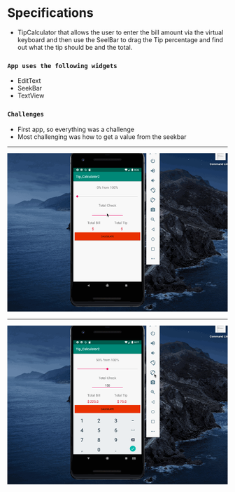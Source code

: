 # Specifications
<ul>
  <li>TipCalculator that allows the user to enter the bill amount via the virtual keyboard and then use the SeelBar to drag the Tip percentage and find out what the tip should be and the total.</li>
 </ul>
 
### `App uses the following widgets`
<ul>
  <li>EditText</li>
  <li>SeekBar</li>
  <li>TextView</li>
 </ul>
 
 ### `Challenges`
 <ul>
  <li>First app, so everything was a challenge</li>
  <li>Most challenging was how to get a value from the seekbar</li>
 </ul>
 
 
 ---
 
 ![](calc1.gif)
 
 ---
 
 ![](calc2.gif)
